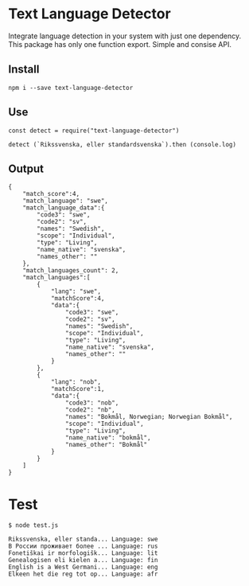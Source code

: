 # Text Language Detector

Integrate language detection in your system with just one dependency.  
This package has only one function export. Simple and consise API.

## Install
```
npm i --save text-language-detector
```

## Use
```
const detect = require("text-language-detector")

detect (`Rikssvenska, eller standardsvenska`).then (console.log)
```
## Output
```
{
	"match_score":4,
	"match_language": "swe",
	"match_language_data":{
		"code3": "swe",
		"code2": "sv",
		"names": "Swedish",
		"scope": "Individual",
		"type": "Living",
		"name_native": "svenska",
		"names_other": ""
	},
	"match_languages_count": 2,
	"match_languages":[
		{
			"lang": "swe",
			"matchScore":4,
			"data":{
				"code3": "swe",
				"code2": "sv",
				"names": "Swedish",
				"scope": "Individual",
				"type": "Living",
				"name_native": "svenska",
				"names_other": ""
			}
		},
		{
			"lang": "nob",
			"matchScore":1,
			"data":{
				"code3": "nob",
				"code2": "nb",
				"names": "Bokmål, Norwegian; Norwegian Bokmål",
				"scope": "Individual",
				"type": "Living",
				"name_native": "bokmål",
				"names_other": "Bokmål"
			}
		}
	]
}

```

# Test
```
$ node test.js
```
```
Rikssvenska, eller standa... Language: swe
В России проживает более ... Language: rus
Fonetiškai ir morfologišk... Language: lit
Genealogisen eli kielen a... Language: fin
English is a West Germani... Language: eng
Elkeen het die reg tot op... Language: afr
```
